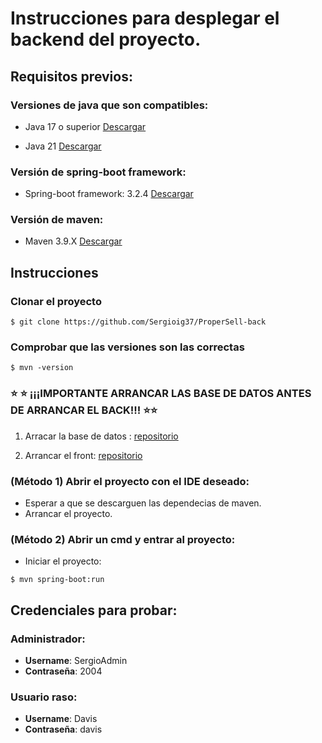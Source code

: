# Instrucciones para desplegar el backend del proyecto.

## Requisitos previos:
### Versiones de java que son compatibles:

- Java 17 o superior  [Descargar](https://www.oracle.com/java/technologies/javase/jdk17-archive-downloads.html)

- Java 21 [Descargar](https://www.oracle.com/java/technologies/javase/jdk21-archive-downloads.html)

### Versión de spring-boot framework:

-  Spring-boot framework: 3.2.4 [Descargar](https://mvnrepository.com/artifact/org.springframework.boot/spring-boot/3.2.4)

### Versión de maven:

- Maven 3.9.X [Descargar](https://archive.apache.org/dist/maven/maven-3/3.9.0/binaries/apache-maven-3.9.0-bin.zip)



## Instrucciones



### Clonar el proyecto
```
$ git clone https://github.com/Sergioig37/ProperSell-back
```


### Comprobar que las versiones son las correctas

```
$ mvn -version
```

### ⭐ ⭐ ¡¡¡IMPORTANTE ARRANCAR LAS BASE DE DATOS ANTES DE ARRANCAR EL BACK!!! ⭐⭐

1. Arracar la base de datos : [repositorio](https://github.com/Sergioig37/Docker)

2. Arrancar el front: [repositorio](https://github.com/Sergioig37/ProperSell-front)

### (Método 1) Abrir el proyecto con el IDE deseado:
- Esperar a que se descarguen las dependecias de maven.
- Arrancar el proyecto.

### (Método 2) Abrir un cmd y entrar al proyecto:

- Iniciar el proyecto:

```
$ mvn spring-boot:run
```
## Credenciales para probar:
### Administrador:
- **Username**: SergioAdmin
- **Contraseña**: 2004

### Usuario raso:
-  **Username**: Davis
-  **Contraseña**: davis


